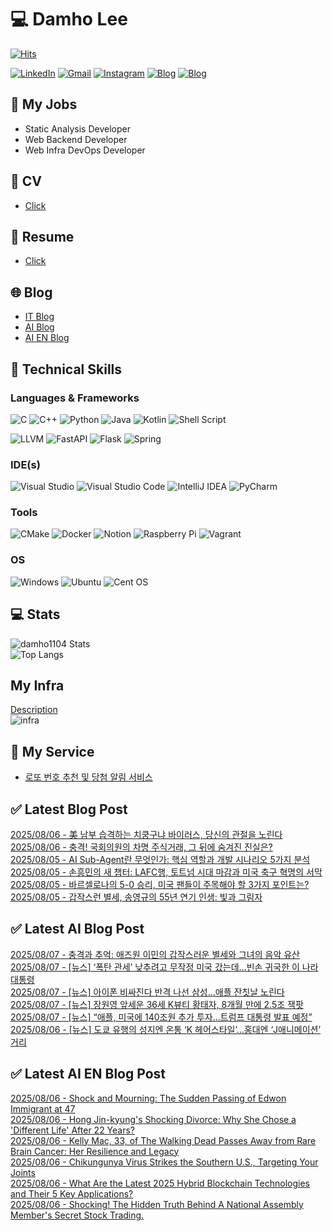 
# 💻 Damho Lee

[![Hits](https://hits.seeyoufarm.com/api/count/incr/badge.svg?url=https%3A%2F%2Fgithub.com%2Fdamho1104&count_bg=%233D9CC8&title_bg=%23555555&icon=&icon_color=%23E7E7E7&title=hits&edge_flat=false)](https://hits.seeyoufarm.com)  

[![LinkedIn](https://img.shields.io/badge/Linkedin-%230077B5.svg?style=flat&logo=linkedin&logoColor=white)](https://www.linkedin.com/in/damho1104/)
[![Gmail](https://img.shields.io/badge/Gmail-D14836?style=flat&logo=gmail&logoColor=white)](mailto:damho1104@gmail.com)
[![Instagram](https://img.shields.io/badge/Instargram-%23E4405F.svg?style=flat&logo=Instagram&logoColor=white)](https://www.instagram.com/damho1104/)
[![Blog](https://img.shields.io/badge/Blog-%23000000.svg?style=flat&logo=Tistory&logoColor=white)](https://dmomo.co.kr/)
[![Blog](https://img.shields.io/badge/Blog-%23000000.svg?style=flat&logo=WordPress&logoColor=white)](https://blog.ai.dmomo.co.kr/)

## 📃 My Jobs
- Static Analysis Developer
- Web Backend Developer
- Web Infra DevOps Developer

## 📰 CV
- [Click](https://resume.dmomo.net/damho.lee/resume)  

## 📘 Resume
- [Click](https://damho1104.notion.site/8af3191b9815406d95708d9a0cea5a9e)  

## 🌐 Blog
- [IT Blog](https://dmomo.co.kr/)
- [AI Blog](https://blog.ai.dmomo.co.kr/)
- [AI EN Blog](https://ai.trend.dmomo.co.kr/)

## 💪 Technical Skills
### Languages & Frameworks
![C](https://img.shields.io/badge/c-%2300599C.svg?style=flat&logo=c&logoColor=white)
![C++](https://img.shields.io/badge/c++-%2300599C.svg?style=flat&logo=c%2B%2B&logoColor=white)
![Python](https://img.shields.io/badge/Python-3776AB.svg?&style=flat&logo=Python&logoColor=white)
![Java](https://img.shields.io/badge/java-%23ED8B00.svg?style=flat&logo=openjdk&logoColor=white)
![Kotlin](https://img.shields.io/badge/Kotlin-%237F52FF.svg?style=flat&logo=Kotlin&logoColor=white)
![Shell Script](https://img.shields.io/badge/Shell_script-%23121011.svg?style=flat&logo=gnu-bash&logoColor=white)  
  
![LLVM](https://img.shields.io/badge/LLVM/Clang-000B1D.svg?&style=flat&logo=LLVM&logoColor=white)
![FastAPI](https://img.shields.io/badge/FastAPI-005571?style=flat&logo=fastapi)
![Flask](https://img.shields.io/badge/Flask-%23000.svg?style=flat&logo=flask&logoColor=white)
![Spring](https://img.shields.io/badge/Springboot-%236DB33F.svg?style=flat&logo=spring&logoColor=white)
  
  
### IDE(s)
![Visual Studio](https://img.shields.io/badge/Visual%20Studio-5C2D91.svg?style=flat&logo=visual-studio&logoColor=white) 
![Visual Studio Code](https://img.shields.io/badge/Visual%20Studio%20Code-0078d7.svg?style=flat&logo=visual-studio-code&logoColor=white)
![IntelliJ IDEA](https://img.shields.io/badge/IntelliJIDEA-000000.svg?style=flat&logo=intellij-idea&logoColor=white) 
![PyCharm](https://img.shields.io/badge/PyCharm-143?style=flat&logo=pycharm&logoColor=black&color=black&labelColor=green) 


### Tools
![CMake](https://img.shields.io/badge/CMake-%23008FBA.svg?style=flat&logo=cmake&logoColor=white)
![Docker](https://img.shields.io/badge/docker-%230db7ed.svg?style=flat&logo=docker&logoColor=white)
![Notion](https://img.shields.io/badge/Notion-%23000000.svg?style=flat&logo=notion&logoColor=white)
![Raspberry Pi](https://img.shields.io/badge/-RaspberryPi-C51A4A?style=flat&logo=Raspberry-Pi)
![Vagrant](https://img.shields.io/badge/Vagrant-%231563FF.svg?style=flat&logo=vagrant&logoColor=white)


### OS
![Windows](https://img.shields.io/badge/Windows-0078D6?style=flat&logo=windows&logoColor=white)
![Ubuntu](https://img.shields.io/badge/Ubuntu-E95420?style=flat&logo=ubuntu&logoColor=white)
![Cent OS](https://img.shields.io/badge/Cent%20OS-002260?style=flat&logo=centos&logoColor=F0F0F0)


## :computer: Stats
![damho1104 Stats](https://github-readme-stats.vercel.app/api?username=damho1104&hide=issues&show_icons=true&show=prs_merged,prs_merged_percentage&theme=chartreuse-dark)  
![Top Langs](https://github-readme-stats.vercel.app/api/top-langs/?username=damho1104&layout=compact&theme=chartreuse-dark)


## My Infra
[Description](https://dmomo.co.kr/444)  
![infra](https://nextcloud.dmomo.net/apps/files_sharing/publicpreview/EtWDB9RaEXyf4FT?file=/&fileId=142416&x=6016&y=3384&a=true&etag=eee0bc0c4308201c786211582fdbc678)  





## 📣 My Service
- [로또 번호 추천 및 당첨 알림 서비스](https://lotto.dmomo.co.kr/)  


## ✅ Latest Blog Post

[2025/08/06 - 美 남부 습격하는 치쿵구냐 바이러스, 당신의 관절을 노린다](https://dmomo.co.kr/625) <br/>
[2025/08/06 - 충격! 국회의원의 차명 주식거래, 그 뒤에 숨겨진 진실은?](https://dmomo.co.kr/624) <br/>
[2025/08/05 - AI Sub-Agent란 무엇인가: 핵심 역할과 개발 시나리오 5가지 분석](https://dmomo.co.kr/623) <br/>
[2025/08/05 - 손흥민의 새 챕터: LAFC행, 토트넘 시대 마감과 미국 축구 혁명의 서막](https://dmomo.co.kr/622) <br/>
[2025/08/05 - 바르셀로나의 5-0 승리, 미국 팬들이 주목해야 할 3가지 포인트는?](https://dmomo.co.kr/621) <br/>
[2025/08/05 - 갑작스런 별세, 송영규의 55년 연기 인생: 빛과 그림자](https://dmomo.co.kr/620) <br/>

## ✅ Latest AI Blog Post
[2025/08/07 - 충격과 추억: 애즈원 이민의 갑작스러운 별세와 그녀의 음악 유산](https://blog.ai.dmomo.co.kr/trend/7499) <br/>
[2025/08/07 - [뉴스] ‘폭탄 관세’ 낮추려고 무작정 미국 갔는데…빈손 귀국한 이 나라 대통령](https://blog.ai.dmomo.co.kr/news/7494) <br/>
[2025/08/07 - [뉴스] 아이폰 비싸진다 반격 나선 삼성…애플 잔칫날 노린다](https://blog.ai.dmomo.co.kr/news/7491) <br/>
[2025/08/07 - [뉴스] 장원영 앞세운 36세 K뷰티 황태자, 8개월 만에 2.5조 잭팟](https://blog.ai.dmomo.co.kr/news/7488) <br/>
[2025/08/07 - [뉴스] “애플, 미국에 140조원 추가 투자…트럼프 대통령 발표 예정”](https://blog.ai.dmomo.co.kr/news/7485) <br/>
[2025/08/06 - [뉴스] 도쿄 유행의 성지엔 온통 ‘K 헤어스타일’…홍대엔 ‘J애니메이션’ 거리](https://blog.ai.dmomo.co.kr/news/7482) <br/>

## ✅ Latest AI EN Blog Post
[2025/08/06 - Shock and Mourning: The Sudden Passing of Edwon Immigrant at 47](https://ai.trend.dmomo.co.kr/2025/08/shock-and-mourning-sudden-passing-of.html) <br/>
[2025/08/06 - Hong Jin-kyung's Shocking Divorce: Why She Chose a 'Different Life' After 22 Years?](https://ai.trend.dmomo.co.kr/2025/08/hong-jin-kyungs-shocking-divorce-why.html) <br/>
[2025/08/06 - Kelly Mac, 33, of The Walking Dead Passes Away from Rare Brain Cancer: Her Resilience and Legacy](https://ai.trend.dmomo.co.kr/2025/08/kelly-mac-33-of-walking-dead-passes.html) <br/>
[2025/08/06 - Chikungunya Virus Strikes the Southern U.S., Targeting Your Joints](https://ai.trend.dmomo.co.kr/2025/08/chikungunya-virus-strikes-southern-us.html) <br/>
[2025/08/06 - What Are the Latest 2025 Hybrid Blockchain Technologies and Their 5 Key Applications?](https://ai.trend.dmomo.co.kr/2025/08/what-are-latest-2025-hybrid-blockchain.html) <br/>
[2025/08/06 - Shocking! The Hidden Truth Behind A National Assembly Member's Secret Stock Trading.](https://ai.trend.dmomo.co.kr/2025/08/shocking-hidden-truth-behind-national.html) <br/>
